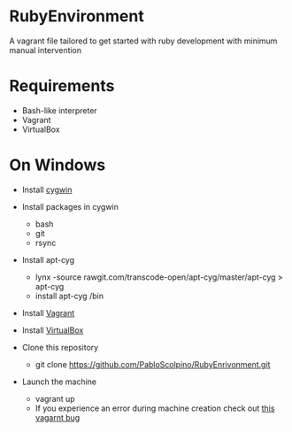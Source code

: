 # RubyEnvironment
A vagrant file tailored to get started with ruby development with minimum manual intervention

# Requirements
* Bash-like interpreter
* Vagrant
* VirtualBox

# On Windows

* Install [cygwin](https://www.cygwin.com/)

* Install packages in cygwin
  * bash
  * git
  * rsync

* Install apt-cyg
  * lynx -source rawgit.com/transcode-open/apt-cyg/master/apt-cyg > apt-cyg
  * install apt-cyg /bin

* Install [Vagrant](https://www.vagrantup.com/downloads.html)

* Install [VirtualBox](https://www.virtualbox.org/wiki/Downloads)

* Clone this repository
  * git clone https://github.com/PabloScolpino/RubyEnrivonment.git

* Launch the machine
  * vagrant up
  * If you experience an error during machine creation check out [this vagarnt bug](https://github.com/mitchellh/vagrant/issues/6702)
